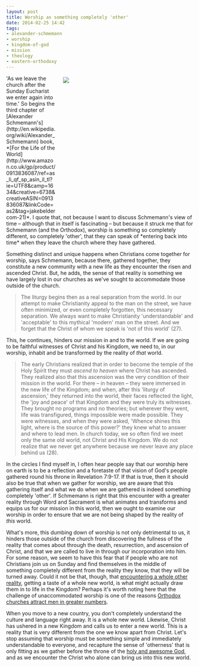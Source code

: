 ```yaml
---
layout: post
title: Worship as something completely 'other'
date: 2014-02-25 14:42
tags:
- alexander-schmemann
- worship
- kingdom-of-god
- mission
- theology
- eastern-orthodoxy
---
```

<div style="float: right; margin: 5px 1px 0px 20px; width: 350px; height: 360px;"><img src="https://dl.dropboxusercontent.com/u/3897986/Jake%20Blog%20Images/schmemann_ftlotw.jpg"></div>
'As we leave the church after the Sunday Eucharist we enter again into time.' So begins the third chapter of [Alexander Schmemann's](http://en.wikipedia.org/wiki/Alexander_Schmemann) book, *[For the Life of the World](http://www.amazon.co.uk/gp/product/0913836087/ref=as_li_qf_sp_asin_il_tl?ie=UTF8&camp=1634&creative=6738&creativeASIN=0913836087&linkCode=as2&tag=jakebeldercom-21)*. I quote that, not because I want to discuss Schmemann's view of time – although that in itself is fascinating – but because it struck me that for Schmemann (and the Orthodox), worship is something so completely different, so completely 'other', that they can speak of *entering back into time* when they leave the church where they have gathered.

Something distinct and unique happens when Christians come together for worship, says Schmemann, because there, gathered together, they constitute a new community with a new life as they encounter the risen and ascended Christ. But, he adds, the sense of that reality is something we have largely lost in our churches as we've sought to accommodate those outside of the church.

<blockquote>
The liturgy begins then as a real separation from the world. In our attempt to make Christianity appeal to the man on the street, we have often minimized, or even completely forgotten, this necessary separation. We always want to make Christianity 'understandable' and 'acceptable' to this mythical 'modern' man on the street. And we forget that the Christ of whom we speak is 'not of this world' (27).
</blockquote>

This, he continues, hinders our mission in and to the world. If we are going to be faithful witnesses of Christ and his Kingdom, we need to, in our worship, inhabit and be transformed by the reality of *that* world.

<blockquote>
The early Christians realized that in order to become the temple of the Holy Spirit they must <em>ascend to heaven</em> where Christ has ascended. They realized also that this ascension was the very condition of their mission in the world. For there – in heaven – they were immersed in the new life of the Kingdom; and when, after this 'liturgy of ascension,' they returned into the world, their faces reflected the light, the 'joy and peace' of that Kingdom and they were truly its witnesses. They brought no programs and no theories; but wherever they went, life was transfigured, things impossible were made possible. They were witnesses, and when they were asked, 'Whence shines this light, where is the source of this power?' they knew what to answer and where to lead men. In church today, we so often find we meet only the same old world, not Christ and His Kingdom. We do not realize that we never get anywhere because we never leave any place behind us (28).
</blockquote>

In the circles I find myself in, I often hear people say that our worship here on earth is to be a reflection and a foretaste of that vision of God's people gathered round his throne in Revelation 7:9-17. If that is true, then it should also be true that when we gather for worship, we are aware that this gathering itself and what we do when we are gathered is indeed something completely 'other'. If Schmemann is right that this encounter with a greater reality through Word and Sacrament is what animates and transforms and equips us for our mission in this world, then we ought to examine our worship in order to ensure that we are not being shaped by the reality of *this* world.

What's more, this dumbing down of worship is not only detrimental to us, it hinders those outside of the church from discovering the fullness of the reality that comes about through the death, resurrection, and ascension of Christ, and that we are called to live in through our incorporation into him. For some reason, we seem to have this fear that if people who are not Christians join us on Sunday and find themselves in the middle of something completely different from the reality they know, that they will be turned away. Could it not be that, though, that [encountering a whole other reality](http://blog.jakebelder.com/post/who-is-worship-for), getting a taste of a whole new world, is what might actually draw them in to life in the Kingdom? Perhaps it's worth noting here that the challenge of unaccommodated worship is one of the reasons [Orthodox churches attract men in greater numbers](http://blog.jakebelder.com/post/getting-men-into-church).

When you move to a new country, you don't completely understand the culture and language right away. It is a whole new world. Likewise, Christ has ushered in a new Kingdom and calls us to enter a new world. This is a reality that is very different from the one we know apart from Christ. Let's stop assuming that worship must be something simple and immediately understandable to everyone, and recapture the sense of 'otherness' that is only fitting as we gather before the throne of the [holy and awesome God](http://blog.jakebelder.com/post/schmemann-on-gods-holiness), and as we encounter the Christ who alone can bring us into this new world.
